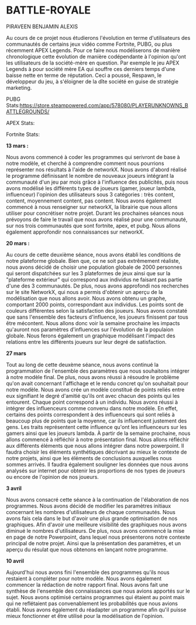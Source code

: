 # BATTLE-ROYALE
PIRAVEEN BENJAMIN ALEXIS

Au cours de ce projet nous étudierons l'évolution en terme d'utilisateurs des communautés de certains jeux vidéo comme Fortnite, PUBG, ou plus récemment APEX Legends. Pour ce faire nous modéliserons de manière chronologique cette évolution de manière codépendante à l'opinion qu'ont les utilisateurs de la société-mère en question. Par exemple le jeu APEX Legends à pour société mère EA qui souffre ces derniers temps d'une baisse nette en terme de réputation. Ceci a poussé, Respawn, le développeur du jeu, à s'éloigner de la dîte société en guise de stratégie marketing.


PUBG Stats:https://store.steampowered.com/app/578080/PLAYERUNKNOWNS_BATTLEGROUNDS/


APEX Stats:


Fortnite Stats:



**13 mars :**

Nous avons commencé à coder les programmes qui serivront de base à notre modèle, et cherché à comprendre
comment nous pourrions représenter nos résultats à l'aide de networkX. Nous avons d'abord réalisé le programme définissant
le nombre de nouveaux joueurs intégrant la communauté d'un jeu par mois grâce à l'influence des publicités, puis nous avons
modélisé les différents types de joueurs (gamer, joueur lambda, influenceur) l'opinion des utilisateurs sous 3 catégories : 
très content, content, moyennement content, pas content. Nous avons également commencé à nous renseigner sur networkX, la librairie
que nous allons utiliser pour concrétiser notre projet. 
Durant les prochaines séances nous prévoyons de faire le travail que nous avons réalisé pour une communauté, sur nos trois
communautés que sont fortnite, apex, et pubg. Nous allons également approfondir nos connaissances sur networkX.

**20 mars :**

Au cours de cette deuxième séance, nous avons établi les conditions de notre plateforme globale. Bien que, ce ne soit pas extrêmement réaliste, nous avons décidé de choisir une population globale de 2000 personnes qui seront dispatchées sur les 3 plateformes de jeux ainsi que sur la "plateforme extérieur" qui correspond aux individus ne faisant pas partie d'une des 3 communautés. 
De plus, nous avons approfondi nos recherches sur le site NetworkX, qui nous a permis d'obtenir un aperçu de la modélisation que nous allons avoir. Nous avons obtenu un graphe, comportant 2000 points, correspondant aux individus. Les points sont de couleurs différentes selon la satisfaction des joueurs. Nous avons constaté que sans l'ensemble des facteurs d'influence, les joueurs finissent par tous être mécontent. Nous allons donc voir la semaine prochaine les impacts qu'auront nos paramètres d'influences sur l'évolution de la populaion globale.
Nous ferons également un graphique modélisant l'impact des relations entre les différents joueurs sur leur degré de satisfaction.

**27 mars**

Tout au long de cette deuxème séance, nous avons continué la programmation de l'ensemble des paramètres que nous souhaitons intégrer à notre modèle final. De plus, nous avons réussi à résoudre le problème qu'on avait concernant l'affichage et le rendu concret qu'on souhaitait pour notre modèle. Nous avons crée un modèle constitué de points reliés entre eux signifiant le degré d'amitié qu'ils ont avec chacun des points qui les entourent. Chaque point correspond à un individu. Nous avons réussi à intégrer des influenceurs comme convenu dans notre modèle. En effet, certains des points correspondent à des influenceurs qui sont reliés à beaucoup plus de points que la moyenne, car ils influencent justement des gens. Les traits représentent cette influence qu'ont les influenceurs sur les gamers ainsi que les joueurs lambda.
À partir de la semaine prochaine, nous allons commencé à réfléchir à notre présentation final. Nous allons réfléchir aux différents éléments que nous allons intégrer dans notre powerpoint. Il faudra choisir les éléments synthétiques décrivant au mieux le contexte de notre projets, ainsi que les éléments de conclusions auxquelles nous sommes arrivés.
Il faudra également souligner les données que nous avons analysés sur internet pour obtenir les proportions de nos types de joueurs ou encore de l'opinion de nos joueurs.

**3 avril**

Nous avons consacré cette séance à la continuation de l'élaboration de nos programmes. Nous avons décidé de modifier les paramètres initiaux concernant les nombres d'utilisateurs de chaque communautés. Nous avons fais cela dans le but d'avoir une plus grande optimisation de nos graphiques. Afin d'avoir une meilleure visibilité des graphiques nous avons diminué le nombres d'utilisateurs. 
De plus, nous avons commencé la mise en page de notre Powerpoint, dans lequel nous présenterons notre contexte principal de notre projet. Ainsi que la présentation des paramètres, et un aperçu du résulat que nous obtenons en lançant notre programme.

**10 avril**

Aujourd'hui nous avons fini l'ensemble des programmes qu'ils nous restaient à compléter pour notre modèle. Nous avons également commencer la rédaction de notre rapport final. Nous avons fait une synthèse de l'ensemble des connaissances que nous avions apportés sur le sujet. Nous avons optimisé certains programmes qui étaient au point mais qui ne reflétaient pas convenablement les probabilités que nous avions établi. Nous avons également du réadapter un programme afin qu'il puisse mieux fonctionner et ếtre utilisé pour la modélisation de l'opinion.
